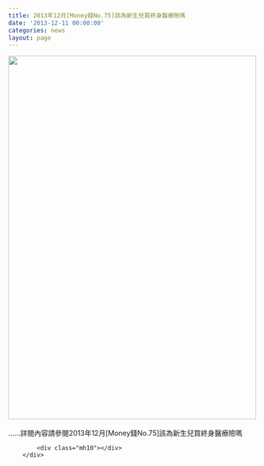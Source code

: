 ```yaml
---
title: 2013年12月[Money錢No.75]該為新生兒買終身醫療險嗎
date: '2013-12-11 00:00:00'
categories: news
layout: page
---
```


<div class="text">
			<div>
	<img alt="" src="http://www.leishan.com.tw/UserFiles/images/%E7%A3%8A%E5%B1%B1%E6%96%B0%E8%81%9E/%E7%A3%8A%E5%B1%B1%E9%9B%9C%E8%AA%8C/201312%5BMoney%E9%8C%A2No.75%5D%E8%A9%B2%E7%82%BA%E6%96%B0%E7%94%9F%E5%85%92%E8%B2%B7%E7%B5%82%E8%BA%AB%E9%86%AB%E7%99%82%E9%9A%AA%E5%97%8EP.130.jpg" style="width: 500px; height: 734px;"></div>
<div>
	&nbsp;</div>
<div>
	......詳閱內容請參閱2013年12月[Money錢No.75]該為新生兒買終身醫療險嗎</div>

			<div class="mh10"></div>
		</div>